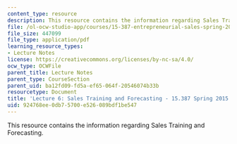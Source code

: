 ```yaml
---
content_type: resource
description: This resource contains the information regarding Sales Training and Forecasting.
file: /ol-ocw-studio-app/courses/15-387-entrepreneurial-sales-spring-2015/924768ee0db75700e526089bdf1be547_MIT15_387S15_Lecture6.pdf
file_size: 447099
file_type: application/pdf
learning_resource_types:
- Lecture Notes
license: https://creativecommons.org/licenses/by-nc-sa/4.0/
ocw_type: OCWFile
parent_title: Lecture Notes
parent_type: CourseSection
parent_uid: ba12fd09-fd5a-ef65-064f-20546074b33b
resourcetype: Document
title: 'Lecture 6: Sales Training and Forecasting - 15.387 Spring 2015'
uid: 924768ee-0db7-5700-e526-089bdf1be547
---
```

This resource contains the information regarding Sales Training and Forecasting.